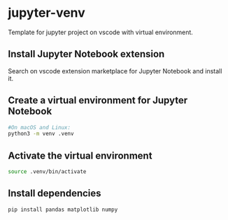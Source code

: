 # jupyter-venv

Template for jupyter project on vscode with virtual environment.

## Install Jupyter Notebook extension

Search on vscode extension marketplace for Jupyter Notebook and install it.

## Create a virtual environment for Jupyter Notebook

```bash
#On macOS and Linux:
python3 -m venv .venv
```

## Activate the virtual environment
```bash
source .venv/bin/activate
```

## Install dependencies
```bash
pip install pandas matplotlib numpy
```
